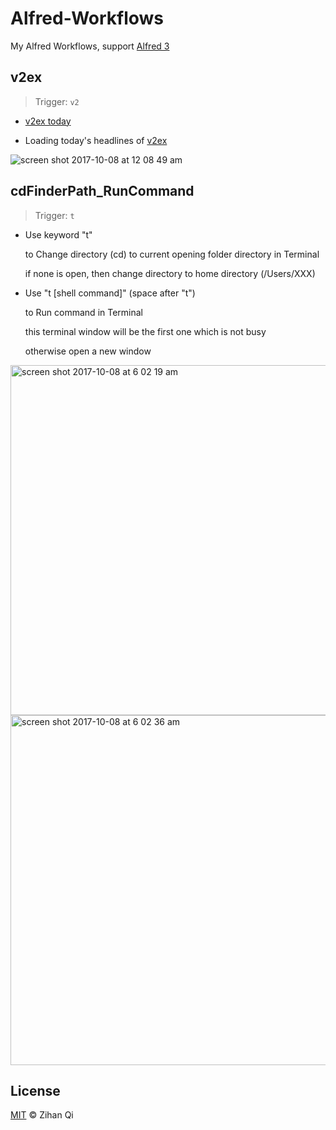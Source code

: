 # Alfred-Workflows
My Alfred Workflows, support [Alfred 3](https://www.alfredapp.com)

## v2ex

> Trigger: `v2`

- [v2ex today](https://www.v2ex.com)

- Loading today's headlines of [v2ex](https://www.v2ex.com)

![screen shot 2017-10-08 at 12 08 49 am](https://user-images.githubusercontent.com/25029380/31312386-d4629a14-abc1-11e7-8065-81b66ee8b803.png)

## cdFinderPath_RunCommand

> Trigger: `t`

- Use keyword "t"

  to Change directory (cd) to current opening folder directory in Terminal

  if none is open, then change directory to home directory (/Users/XXX)

- Use "t [shell command]" (space after "t")

  to Run command in Terminal
  
  this terminal window will be the first one which is not busy
  
  otherwise open a new window
  
<img width="560" alt="screen shot 2017-10-08 at 6 02 19 am" src="https://user-images.githubusercontent.com/25029380/31313833-2f68ff98-abef-11e7-8a5d-e0c7c0396089.png">
<img width="560" alt="screen shot 2017-10-08 at 6 02 36 am" src="https://user-images.githubusercontent.com/25029380/31313829-186b3fae-abef-11e7-91a7-da388327ab76.png">

## License

[MIT](https://github.com/MuteBardTison/Alfred-Workflows/blob/master/LICENSE) © Zihan Qi
